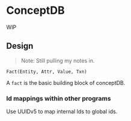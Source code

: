 # ConceptDB

WIP

## Design

> Note: Still pulling my notes in.

`Fact(Entity, Attr, Value, Txn)`

A `fact` is the basic building block of conceptDB.

### Id mappings within other programs

Use UUIDv5 to map internal Ids to global ids.
